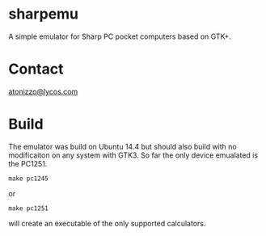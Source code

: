 # sharpemu
A simple emulator for Sharp PC pocket computers based on GTK+.

# Contact
atonizzo@lycos.com

# Build
The emulator was build on Ubuntu 14.4 but should also build with no modificaiton on any system with GTK3. So far the only device emualated is the PC1251.

`make pc1245`

or

`make pc1251`

will create an executable of the only supported calculators.
